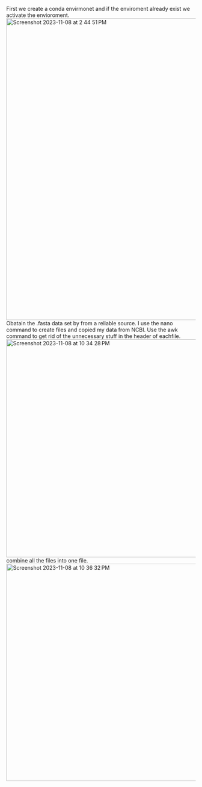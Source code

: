 First we create a conda envirmonet and if the enviroment already exist we activate the envioroment.
<img width="800" alt="Screenshot 2023-11-08 at 2 44 51 PM" src="https://github.com/Al385q/FOXP2-Project/assets/147442178/e8b47683-0d96-4f18-b775-a7ab81b09dc3">
Obatain the .fasta data set by from a reliable source.
I use the nano command to create files and copied my data from NCBI.
Use the awk command to get rid of the unnecessary stuff in the header of eachfile.
<img width="578" alt="Screenshot 2023-11-08 at 10 34 28 PM" src="https://github.com/Al385q/FOXP2-Project/assets/147442178/59f1d2ba-c316-4eeb-b4ee-1fa4d8cb7d15">
combine all the files into one file.
<img width="576" alt="Screenshot 2023-11-08 at 10 36 32 PM" src="https://github.com/Al385q/FOXP2-Project/assets/147442178/a5028a41-9561-4c83-b7d4-d67e0d3b87c8">

